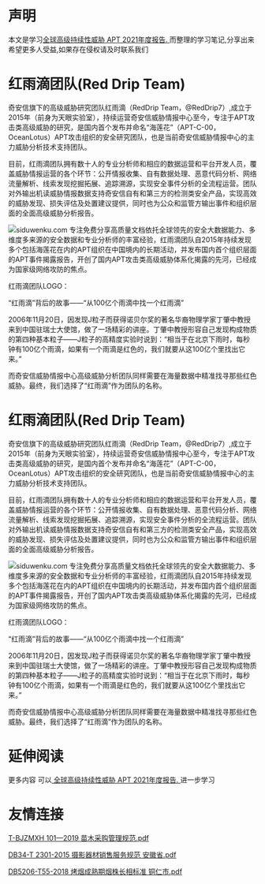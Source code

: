 # 声明 
本文是学习[全球高级持续性威胁 APT 2021年度报告. ](https://siduwenku.com/view/55067?f=new_2023)而整理的学习笔记,分享出来希望更多人受益,如果存在侵权请及时联系我们
# 红雨滴团队(Red Drip Team)  
  
奇安信旗下的高级威胁研究团队红雨滴（RedDrip Team，@RedDrip7）,成立于2015年（前身为天眼实验室），持续运营奇安信威胁情报中心至今，专注于APT攻击类高级威胁的研究，是国内首个发布并命名“海莲花”（APT-C-00，OceanLotus）APT攻击组织的安全研究团队，也是当前奇安信威胁情报中心的主力威胁分析技术支持团队。  
  
目前，红雨滴团队拥有数十人的专业分析师和相应的数据运营和平台开发人员，覆盖威胁情报运营的各个环节：公开情报收集、自有数据处理、恶意代码分析、网络流量解析、线索发现挖掘拓展、追踪溯源，实现安全事件分析的全流程运营。团队对外输出机读威胁情报数据支持奇安信自有和第三方的检测类安全产品，实现高效的威胁发现、损失评估及处置建议提供，同时也为公众和监管方输出事件和组织层面的全面高级威胁分析报告。  
  
![siduwenku.com 专注免费分享高质量文档](http://public.host.github5.com/media/2d2a39bf05f40dc8dcacfcaaa9398c15.tiff)依托全球领先的安全大数据能力、多维度多来源的安全数据和专业分析师的丰富经验，红雨滴团队自2015年持续发现多个包括海莲花在内的APT组织在中国境内的长期活动，并发布国内首个组织层面的APT事件揭露报告，开创了国内APT攻击类高级威胁体系化揭露的先河，已经成为国家级网络攻防的焦点。  
  
红雨滴团队LOGO：  
  
“红雨滴”背后的故事——“从100亿个雨滴中找一个红雨滴”  
  
2006年11月20日，因发现J粒子而获得诺贝尔奖的著名华裔物理学家丁肇中教授来到中国驻瑞士大使馆，做了一场精彩的讲座。丁肇中教授形容自己发现构成物质的第四种基本粒子——J粒子的高精度实验时说到：“相当于在北京下雨时，每秒钟有100亿个雨滴，如果有一个雨滴是红色的，我们就要从这100亿个里找出它来。”  
  
而奇安信威胁情报中心高级威胁分析团队同样需要在海量数据中精准找寻那些红色威胁。最终，我们选择了“红雨滴”作为团队的名称。  
# 红雨滴团队(Red Drip Team)  
  
奇安信旗下的高级威胁研究团队红雨滴（RedDrip Team，@RedDrip7）,成立于2015年（前身为天眼实验室），持续运营奇安信威胁情报中心至今，专注于APT攻击类高级威胁的研究，是国内首个发布并命名“海莲花”（APT-C-00，OceanLotus）APT攻击组织的安全研究团队，也是当前奇安信威胁情报中心的主力威胁分析技术支持团队。  
  
目前，红雨滴团队拥有数十人的专业分析师和相应的数据运营和平台开发人员，覆盖威胁情报运营的各个环节：公开情报收集、自有数据处理、恶意代码分析、网络流量解析、线索发现挖掘拓展、追踪溯源，实现安全事件分析的全流程运营。团队对外输出机读威胁情报数据支持奇安信自有和第三方的检测类安全产品，实现高效的威胁发现、损失评估及处置建议提供，同时也为公众和监管方输出事件和组织层面的全面高级威胁分析报告。  
  
![siduwenku.com 专注免费分享高质量文档](http://public.host.github5.com/media/2d2a39bf05f40dc8dcacfcaaa9398c15.tiff)依托全球领先的安全大数据能力、多维度多来源的安全数据和专业分析师的丰富经验，红雨滴团队自2015年持续发现多个包括海莲花在内的APT组织在中国境内的长期活动，并发布国内首个组织层面的APT事件揭露报告，开创了国内APT攻击类高级威胁体系化揭露的先河，已经成为国家级网络攻防的焦点。  
  
红雨滴团队LOGO：  
  
“红雨滴”背后的故事——“从100亿个雨滴中找一个红雨滴”  
  
2006年11月20日，因发现J粒子而获得诺贝尔奖的著名华裔物理学家丁肇中教授来到中国驻瑞士大使馆，做了一场精彩的讲座。丁肇中教授形容自己发现构成物质的第四种基本粒子——J粒子的高精度实验时说到：“相当于在北京下雨时，每秒钟有100亿个雨滴，如果有一个雨滴是红色的，我们就要从这100亿个里找出它来。”  
  
而奇安信威胁情报中心高级威胁分析团队同样需要在海量数据中精准找寻那些红色威胁。最终，我们选择了“红雨滴”作为团队的名称。  

# 延伸阅读 
 更多内容 可以[ 全球高级持续性威胁 APT 2021年度报告. ](https://siduwenku.com/view/55067?f=2023)进一步学习

# 友情连接
[T-BJZMXH 101—2019 苗木采购管理规范.pdf](http://github5.com/view/61857?f=new)

[DB34-T 2301-2015 摄影器材销售服务规范 安徽省.pdf](http://github5.com/view/46579?f=new)

[DB5206-T55-2018 烤烟成熟期烟株长相标准 铜仁市.pdf](http://github5.com/view/34274?f=new)

